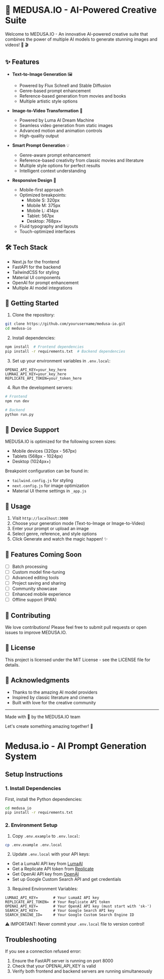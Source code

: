 # 🚀 MEDUSA.IO - AI-Powered Creative Suite

Welcome to MEDUSA.IO - An innovative AI-powered creative suite that combines the power of multiple AI models to generate stunning images and videos! 🎨 🎬

## ✨ Features

- **Text-to-Image Generation** 🖼️
  - Powered by Flux Schnell and Stable Diffusion
  - Genre-based prompt enhancement
  - Reference-based generation from movies and books
  - Multiple artistic style options

- **Image-to-Video Transformation** 🎥
  - Powered by Luma AI Dream Machine
  - Seamless video generation from static images
  - Advanced motion and animation controls
  - High-quality output

- **Smart Prompt Generation** 💡
  - Genre-aware prompt enhancement
  - Reference-based creativity from classic movies and literature
  - Multiple style options for perfect results
  - Intelligent context understanding

- **Responsive Design** 📱
  - Mobile-first approach
  - Optimized breakpoints:
    - Mobile S: 320px
    - Mobile M: 375px
    - Mobile L: 414px
    - Tablet: 567px
    - Desktop: 768px+
  - Fluid typography and layouts
  - Touch-optimized interfaces

## 🛠️ Tech Stack

- Next.js for the frontend
- FastAPI for the backend
- TailwindCSS for styling
- Material UI components
- OpenAI for prompt enhancement
- Multiple AI model integrations

## 🚀 Getting Started

1. Clone the repository:
```bash
git clone https://github.com/yourusername/medusa-io.git
cd medusa-io
```

2. Install dependencies:
```bash
npm install  # Frontend dependencies
pip install -r requirements.txt  # Backend dependencies
```

3. Set up your environment variables in `.env.local`:
```env
OPENAI_API_KEY=your_key_here
LUMAAI_API_KEY=your_key_here
REPLICATE_API_TOKEN=your_token_here
```

4. Run the development servers:
```bash
# Frontend
npm run dev

# Backend
python run.py
```

## 📱 Device Support

MEDUSA.IO is optimized for the following screen sizes:
- Mobile devices (320px - 567px)
- Tablets (568px - 1024px)
- Desktop (1024px+)

Breakpoint configuration can be found in:
- `tailwind.config.js` for styling
- `next.config.js` for image optimization
- Material UI theme settings in `_app.js`

## 🎯 Usage

1. Visit `http://localhost:3000`
2. Choose your generation mode (Text-to-Image or Image-to-Video)
3. Enter your prompt or upload an image
4. Select genre, reference, and style options
5. Click Generate and watch the magic happen! ✨

## 🌟 Features Coming Soon

- [ ] Batch processing
- [ ] Custom model fine-tuning
- [ ] Advanced editing tools
- [ ] Project saving and sharing
- [ ] Community showcase
- [ ] Enhanced mobile experience
- [ ] Offline support (PWA)

## 🤝 Contributing

We love contributions! Please feel free to submit pull requests or open issues to improve MEDUSA.IO.

## 📜 License

This project is licensed under the MIT License - see the LICENSE file for details.

## 🙏 Acknowledgments

- Thanks to the amazing AI model providers
- Inspired by classic literature and cinema
- Built with love for the creative community

---

Made with 💜 by the MEDUSA.IO team

Let's create something amazing together! 🚀

# Medusa.io - AI Prompt Generation System

## Setup Instructions

### 1. Install Dependencies

First, install the Python dependencies:
```bash
cd medusa_io
pip install -r requirements.txt
```

### 2. Environment Setup

1. Copy `.env.example` to `.env.local`:
```bash
cp .env.example .env.local
```

2. Update `.env.local` with your API keys:
- Get a LumaAI API key from [LumaAI](https://lumalabs.ai/)
- Get a Replicate API token from [Replicate](https://replicate.com/)
- Get OpenAI API key from [OpenAI](https://platform.openai.com/)
- Set up Google Custom Search API and get credentials

3. Required Environment Variables:
```
LUMAAI_API_KEY=       # Your LumaAI API key
REPLICATE_API_TOKEN=  # Your Replicate API token
OPENAI_API_KEY=       # Your OpenAI API key (must start with 'sk-')
SEARCH_API_KEY=       # Your Google Search API key
SEARCH_ENGINE_ID=     # Your Google Custom Search Engine ID
```

⚠️ IMPORTANT: Never commit your `.env.local` file to version control!

## Troubleshooting

If you see a connection refused error:
1. Ensure the FastAPI server is running on port 8000
2. Check that your OPENAI_API_KEY is valid
3. Verify both frontend and backend servers are running simultaneously
